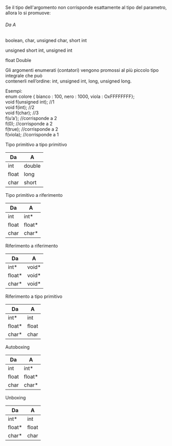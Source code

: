 Se il tipo dell'argomento non corrisponde esattamente al tipo del parametro, allora lo si promuove:  

###### Da                                                                                           A

boolean, char, unsigned char, short                                     int

unsigned short                                                                     int, unsigned int

float                                                                                      Double



Gli argomenti enumerati (contatori) vengono promossi al più piccolo tipo integrale che può  
contenerli nell’ordine: int, unsigned int, long, unsigned long.  

Esempi:  
enum colore { bianco : 100, nero : 1000, viola : OxFFFFFFFF};  
void f(unsigned int); //1  
void f(int); //2  
void f(char); //3  
f(u’a’); //corrisponde a 2  
f(0); //corrisponde a 2  
f(true); //corrisponde a 2  
f(viola); //corrisponde a 1


Tipo primitivo a tipo primitivo

Da | A
-- | --
int | double
float | long
char | short

Tipo primitivo a riferimento

Da | A
-- | --
int | int*
float | float*
char | char*

Riferimento a riferimento

Da | A
-- | --
int* | void*
float* | void*
char* | void*

Riferimento a tipo primitivo

Da | A
-- | --
int* | int
float* | float
char* | char

Autoboxing

Da | A
-- | --
int | int*
float | float*
char | char*

Unboxing

Da | A
-- | --
int* | int
float* | float
char* | char